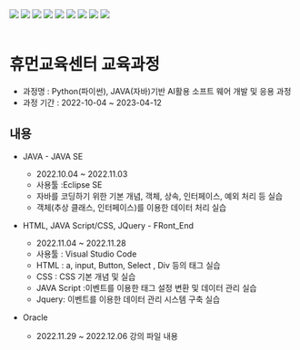 <img src="https://capsule-render.vercel.app/api?type=wave&color=auto&height=300&section=header&text=휴먼교육센터%20자바파일&fontSize=60" />
<img src="https://img.shields.io/badge/Java-F7DF1E?style=flat-square&logo=JavaScript&logoColor=white"/>
<img src="https://img.shields.io/badge/Eclipse-2C2255?style=flat-square&logo=Eclipse&logoColor=white"/>
<img src="https://img.shields.io/badge/Oracle-F80000?style=flat-square&logo=Oracle&logoColor=white"/>
<img src="https://img.shields.io/badge/Spring-6DB33F?style=flat-square&logo=Spring&logoColor=white"/>
<img src="https://img.shields.io/badge/VisualStudioCode-007ACC?style=flat-square&logo=VisualStudioCode&logoColor=white"/>
<img src="https://img.shields.io/badge/GitHub-181717?style=flat-square&logo=GitHub&logoColor=white"/>
<a href="https://hits.seeyoufarm.com"><img src="https://hits.seeyoufarm.com/api/count/incr/badge.svg?url=https%3A%2F%2Fgithub.com%2Fhyungrack-Choi&count_bg=%2379C83D&title_bg=%23555555&icon=fluentd.svg&icon_color=%23E7E7E7&title=%EB%B0%A9%EB%AC%B8%EC%9E%90%EC%88%98&edge_flat=false"/></a>
<img src="https://github-readme-stats.vercel.app/api/top-langs/?username=hyungrack-Choi&layout=compact"><br><br>

# 휴먼교육센터 교육과정

- 과정명 : Python(파이썬), JAVA(자바)기반 AI활용 소프트 웨어 개발 및 응용 과정
- 과정 기간 : 2022-10-04 ~ 2023-04-12

## 내용

- JAVA - JAVA SE
  - 2022.10.04 ~ 2022.11.03
  - 사용툴 :Eclipse SE
  - 자바를 코딩하기 위한 기본 개념, 객체, 상속, 인터페이스, 예외 처리 등 실습
  - 객체(추상 클래스, 인터페이스)를 이용한 데이터 처리 실습
- HTML, JAVA Script/CSS, JQuery - FRont_End

  - 2022.11.04 ~ 2022.11.28
  - 사용툴 : Visual Studio Code
  - HTML : a, input, Button, Select , Div 등의 태그 실습
  - CSS : CSS 기본 개념 및 실습
  - JAVA Script :이벤트를 이용한 태그 설정 변환 및 데이터 관리 실습
  - Jquery: 이벤트를 이용한 데이터 관리 시스템 구축 실습

- Oracle
  - 2022.11.29 ~ 2022.12.06
  강의 파일 내용
